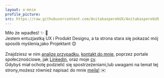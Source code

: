 ```yaml
---
layout: o-mnie
profile_picture:
src: https://raw.githubusercontent.com/AnitakasperekUX/AnitakasperekUX.github.io/main/assets/img/profile-pic.jpg
---
```



 Miło że wpadłeś! :sparkles: :wave: <br>
Jestem entuzjastką UX i Produkt Designu, a ta strona stara się pokazać mój sposób myślenia,jako Projektant :blush: <br><br>
Znajdziesz w nim <a href="https://anitakasperekux.github.io/portfolio">analizę przypadku</a>, [kontakt do mnie](#footer), poprzez portale społecznościowe, jak [Linkedin](https://www.linkedin.com/in/anita-kasperek/), oraz moje <a href="https://drive.google.com/drive/folders/1xgnFojJ_J6wicAkPbaV662YhJ7KLHCxb?usp=sharing">cv</a>. 
<br>Gdybyś miał ochotę podzielić się spostrzeżeniami,lub uwagami na temat tej strony,możesz również napisać do mnie <a href="https://www.linkedin.com/in/anita-kasperek/">meila!</a> :envelope:
 



 
